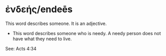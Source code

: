 # ἐνδεής/endeēs
This word describes someone. It is an adjective.
* This word describes someone who is needy. A needy person does not have what they need to live.

See: Acts 4:34
